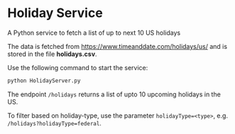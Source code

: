 # Holiday Service
A Python service to fetch a list of up to next 10 US holidays

The data is fetched from https://www.timeanddate.com/holidays/us/ and is stored in the file __holidays.csv__.

Use the following command to start the service:
```bash
python HolidayServer.py
```

The endpoint `/holidays` returns a list of upto 10 upcoming holidays in the US.

To filter based on holiday-type, use the parameter `holidayType=<type>`, e.g. `/holidays?holidayType=federal`.
